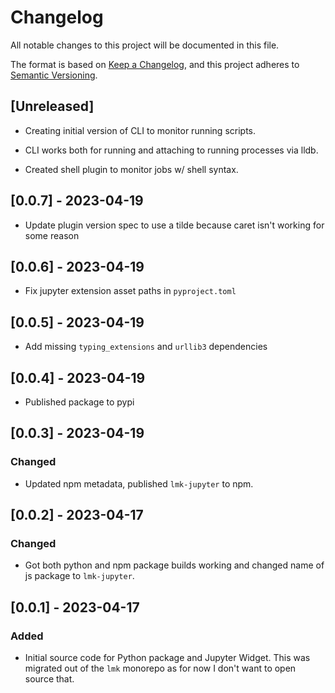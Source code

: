 # Changelog

All notable changes to this project will be documented in this file.

The format is based on [Keep a Changelog](https://keepachangelog.com/en/1.0.0/),
and this project adheres to [Semantic Versioning](https://semver.org/spec/v2.0.0.html).

## [Unreleased]

- Creating initial version of CLI to monitor running scripts.

- CLI works both for running and attaching to running processes via lldb.

- Created shell plugin to monitor jobs w/ shell syntax.

## [0.0.7] - 2023-04-19

- Update plugin version spec to use a tilde because caret isn't working for some reason

## [0.0.6] - 2023-04-19

- Fix jupyter extension asset paths in `pyproject.toml`

## [0.0.5] - 2023-04-19

- Add missing `typing_extensions` and `urllib3` dependencies

## [0.0.4] - 2023-04-19

- Published package to pypi

## [0.0.3] - 2023-04-19

### Changed

- Updated npm metadata, published `lmk-jupyter` to npm.

## [0.0.2] - 2023-04-17

### Changed

- Got both python and npm package builds working and changed name of js package to `lmk-jupyter`.

## [0.0.1] - 2023-04-17

### Added

- Initial source code for Python package and Jupyter Widget. This was migrated out of the `lmk` monorepo as for now I don't want to open source that.
